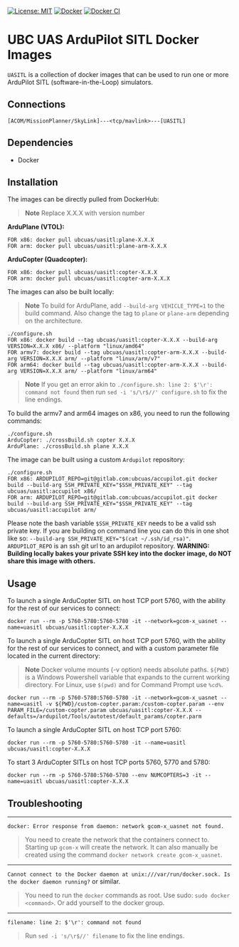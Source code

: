 [![License: MIT](https://img.shields.io/github/license/vintasoftware/django-react-boilerplate.svg?label=License&labelColor=323940)](LICENSE)
[![Docker](https://badgen.net/badge/icon/Docker%20Hub?icon=docker&label&labelColor=323940)](https://hub.docker.com/r/ubcuas/uasitl/tags)
[![Docker CI](https://github.com/ubcuas/UASITL/actions/workflows/docker.yml/badge.svg)](https://github.com/ubcuas/UASITL/actions/workflows/docker.yml)

# UBC UAS ArduPilot SITL Docker Images
`UASITL` is a collection of docker images that can be used to run one or more ArduPilot SITL (software-in-the-Loop) simulators.


## Connections
```
[ACOM/MissionPlanner/SkyLink]---<tcp/mavlink>---[UASITL]
```


## Dependencies
- Docker


## Installation
The images can be directly pulled from DockerHub:
> **Note**
> Replace X.X.X with version number


**ArduPlane (VTOL):**
```
FOR x86: docker pull ubcuas/uasitl:plane-X.X.X
FOR arm: docker pull ubcuas/uasitl:plane-arm-X.X.X
```

**ArduCopter (Quadcopter):**
```
FOR x86: docker pull ubcuas/uasitl:copter-X.X.X
FOR arm: docker pull ubcuas/uasitl:copter-arm-X.X.X
```

The images can also be built locally:
> **Note**
> To build for ArduPlane, add `--build-arg VEHICLE_TYPE=1` to the build command. Also change the tag to `plane` or `plane-arm` depending on the architecture.
```
./configure.sh
FOR x86: docker build --tag ubcuas/uasitl:copter-X.X.X --build-arg VERSION=X.X.X x86/ --platform "linux/amd64"
FOR armv7: docker build --tag ubcuas/uasitl:copter-arm-X.X.X --build-arg VERSION=X.X.X arm/ --platform "linux/arm/v7"
FOR arm64: docker build --tag ubcuas/uasitl:copter-arm-X.X.X --build-arg VERSION=X.X.X arm/ --platform "linux/arm64"
```
> **Note**
> If you get an error akin to `./configure.sh: line 2: $'\r': command not found` then run `sed -i 's/\r$//' configure.sh` to fix the line endings.

To build the armv7 and arm64 images on x86, you need to run the following commands:
```
./configure.sh
ArduCopter: ./crossBuild.sh copter X.X.X
ArduPlane: ./crossBuild.sh plane X.X.X
```


The image can be built using a custom `Ardupilot` repository:
```
./configure.sh
FOR x86: ARDUPILOT_REPO=git@gitlab.com:ubcuas/accupilot.git docker build --build-arg SSH_PRIVATE_KEY="$SSH_PRIVATE_KEY" --tag ubcuas/uasitl:accupilot x86/
FOR arm: ARDUPILOT_REPO=git@gitlab.com:ubcuas/accupilot.git docker build --build-arg SSH_PRIVATE_KEY="$SSH_PRIVATE_KEY" --tag ubcuas/uasitl:accupilot arm/
```

Please note the bash variable `$SSH_PRIVATE_KEY` needs to be a valid ssh private key. If you are building on command line you can do this in one shot like so: `--build-arg SSH_PRIVATE_KEY="$(cat ~/.ssh/id_rsa)"`.
`ARDUPILOT_REPO` is an ssh git url to an ardupilot repository. **WARNING: Building locally bakes your private SSH key into the docker image, do NOT share this image with others.**


## Usage
To launch a single ArduCopter SITL on host TCP port 5760, with the ability for the rest of our services to connect:
```
docker run --rm -p 5760-5780:5760-5780 -it --network=gcom-x_uasnet --name=uasitl ubcuas/uasitl:copter-X.X.X
```

To launch a single ArduCopter SITL on host TCP port 5760, with the ability for the rest of our services to connect, and with a custom parameter file located in the current directory:
> **Note**
> Docker volume mounts (-v option) needs absolute paths. `${PWD}` is a Windows Powershell variable that expands to the current working directory. For Linux, use `$(pwd)` and for Command Prompt use `%cd%`.
```
docker run --rm -p 5760-5780:5760-5780 -it --network=gcom-x_uasnet --name=uasitl -v ${PWD}/custom-copter.param:/custom-copter.param --env PARAM_FILE=/custom-copter.param ubcuas/uasitl:copter-X.X.X --defaults=/ardupilot/Tools/autotest/default_params/copter.parm
```

To launch a single ArduCopter SITL on host TCP port 5760:
```
docker run --rm -p 5760-5780:5760-5780 -it --name=uasitl ubcuas/uasitl:copter-X.X.X
```

To start 3 ArduCopter SITLs on host TCP ports 5760, 5770 and 5780:
```
docker run --rm -p 5760-5780:5760-5780 --env NUMCOPTERS=3 -it --name=uasitl ubcuas/uasitl:copter-X.X.X
```


## Troubleshooting
----
`docker: Error response from daemon: network gcom-x_uasnet not found.`
> You need to create the network that the containers connect to. Starting up `gcom-x` will create the network.
> It can also manually be created using the command `docker network create gcom-x_uasnet`.

----
`Cannot connect to the Docker daemon at unix:///var/run/docker.sock. Is the docker daemon running?` or similar.
> You need to run the `docker` commands as root. Use sudo: `sudo docker <command>`. Or add yourself to the docker group.

----
`filename: line 2: $'\r': command not found`
> Run `sed -i 's/\r$//' filename` to fix the line endings.